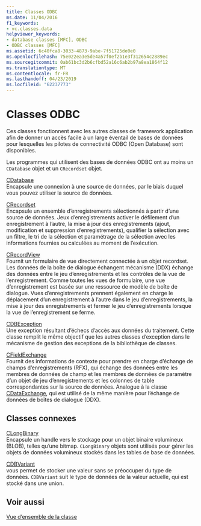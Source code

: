 ```yaml
---
title: Classes ODBC
ms.date: 11/04/2016
f1_keywords:
- vc.classes.data
helpviewer_keywords:
- database classes [MFC], ODBC
- ODBC classes [MFC]
ms.assetid: 6c40fca8-3033-4873-9abe-7f51725de0e0
ms.openlocfilehash: 75e022ea3e5de4a57f0ef2b1e3f312654c2889ec
ms.sourcegitcommit: 0ab61bc3d2b6cfbd52a16c6ab2b97a8ea1864f12
ms.translationtype: MT
ms.contentlocale: fr-FR
ms.lasthandoff: 04/23/2019
ms.locfileid: "62237773"
---
```

# <a name="odbc-classes"></a>Classes ODBC

Ces classes fonctionnent avec les autres classes de framework application afin de donner un accès facile à un large éventail de bases de données pour lesquelles les pilotes de connectivité ODBC (Open Database) sont disponibles.

Les programmes qui utilisent des bases de données ODBC ont au moins un `CDatabase` objet et un `CRecordset` objet.

[CDatabase](../mfc/reference/cdatabase-class.md)<br/>
Encapsule une connexion à une source de données, par le biais duquel vous pouvez utiliser la source de données.

[CRecordset](../mfc/reference/crecordset-class.md)<br/>
Encapsule un ensemble d’enregistrements sélectionnés à partir d’une source de données. Jeux d’enregistrements activer le défilement d’un enregistrement à l’autre, la mise à jour des enregistrements (ajout, modification et suppression d’enregistrements), qualifier la sélection avec un filtre, le tri de la sélection et paramétrage de la sélection avec les informations fournies ou calculées au moment de l’exécution.

[CRecordView](../mfc/reference/crecordview-class.md)<br/>
Fournit un formulaire de vue directement connectée à un objet recordset. Les données de la boîte de dialogue échangent mécanisme (DDX) échange des données entre le jeu d’enregistrements et les contrôles de la vue de l’enregistrement. Comme toutes les vues de formulaire, une vue d’enregistrement est basée sur une ressource de modèle de boîte de dialogue. Vues d’enregistrements prennent également en charge le déplacement d’un enregistrement à l’autre dans le jeu d’enregistrements, la mise à jour des enregistrements et fermer le jeu d’enregistrements lorsque la vue de l’enregistrement se ferme.

[CDBException](../mfc/reference/cdbexception-class.md)<br/>
Une exception résultant d’échecs d’accès aux données du traitement. Cette classe remplit le même objectif que les autres classes d’exception dans le mécanisme de gestion des exceptions de la bibliothèque de classes.

[CFieldExchange](../mfc/reference/cfieldexchange-class.md)<br/>
Fournit des informations de contexte pour prendre en charge d’échange de champs d’enregistrements (RFX), qui échange des données entre les membres de données de champ et les membres de données de paramètre d’un objet de jeu d’enregistrements et les colonnes de table correspondantes sur la source de données. Analogue à la classe [CDataExchange](../mfc/reference/cdataexchange-class.md), qui est utilisé de la même manière pour l’échange de données de boîtes de dialogue (DDX).

## <a name="related-classes"></a>Classes connexes

[CLongBinary](../mfc/reference/clongbinary-class.md)<br/>
Encapsule un handle vers le stockage pour un objet binaire volumineux (BLOB), telles qu’une bitmap. `CLongBinary` objets sont utilisés pour gérer les objets de données volumineux stockés dans les tables de base de données.

[CDBVariant](../mfc/reference/cdbvariant-class.md)<br/>
vous permet de stocker une valeur sans se préoccuper du type de données. `CDBVariant` suit le type de données de la valeur actuelle, qui est stocké dans une union.

## <a name="see-also"></a>Voir aussi

[Vue d’ensemble de la classe](../mfc/class-library-overview.md)
